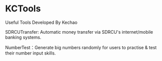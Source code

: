 # KCTools
Useful Tools Developed By Kechao

SDRCUTransfer: Automatic money transfer via SDRCU's internet/mobile banking systems.

NumberTest：Generate big numbers randomly for users to practise & test their number input skills.
